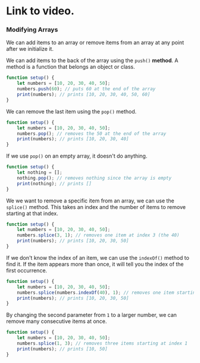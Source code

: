 # Link to video.

### Modifying Arrays

We can add items to an array or remove items from an array at any point after we initialize it. 

We can add items to the back of the array using the `push()` **method**. A method is a function that belongs an object or class.

```js
function setup() {
    let numbers = [10, 20, 30, 40, 50]; 
    numbers.push(60); // puts 60 at the end of the array
    print(numbers); // prints [10, 20, 30, 40, 50, 60]
}
```

We can remove the last item using the `pop()` method.

```js
function setup() {
    let numbers = [10, 20, 30, 40, 50]; 
    numbers.pop(); // removes the 50 at the end of the array
    print(numbers); // prints [10, 20, 30, 40]
}
```

If we use `pop()` on an empty array, it doesn't do anything.

```js
function setup() {
    let nothing = []; 
    nothing.pop(); // removes nothing since the array is empty
    print(nothing); // prints []
}
```

We we want to remove a specific item from an array, we can use the `splice()` method. This takes an index and the number of items to remove starting at that index.

```js
function setup() {
    let numbers = [10, 20, 30, 40, 50]; 
    numbers.splice(3, 1); // removes one item at index 3 (the 40)
    print(numbers); // prints [10, 20, 30, 50]
}
```

If we don't know the index of an item, we can use the `indexOf()` method to find it. If the item appears more than once, it will tell you the index of the first occurrence.

```js
function setup() {
    let numbers = [10, 20, 30, 40, 50]; 
    numbers.splice(numbers.indexOf(40), 1); // removes one item starting at the index where 40 is
    print(numbers); // prints [10, 20, 30, 50]
}
```

By changing the second parameter from `1` to a larger number, we can remove many consecutive items at once.

```js
function setup() {
    let numbers = [10, 20, 30, 40, 50]; 
    numbers.splice(1, 3); // removes three items starting at index 1
    print(numbers); // prints [10, 50]
}
```

